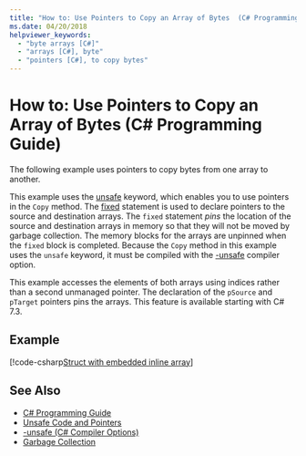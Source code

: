 ```yaml
---
title: "How to: Use Pointers to Copy an Array of Bytes  (C# Programming Guide)"
ms.date: 04/20/2018
helpviewer_keywords: 
  - "byte arrays [C#]"
  - "arrays [C#], byte"
  - "pointers [C#], to copy bytes"
---
```

# How to: Use Pointers to Copy an Array of Bytes  (C# Programming Guide)

The following example uses pointers to copy bytes from one array to another.

This example uses the [unsafe](../../language-reference/keywords/unsafe.md) keyword, which enables you to use pointers in the `Copy` method. The [fixed](../../language-reference/keywords/fixed-statement.md) statement is used to declare pointers to the source and destination arrays. The `fixed` statement *pins* the location of the source and destination arrays in memory so that they will not be moved by garbage collection. The memory blocks for the arrays are unpinned when the `fixed` block is completed. Because the `Copy` method in this example uses the `unsafe` keyword, it must be compiled with the [-unsafe](../../language-reference/compiler-options/unsafe-compiler-option.md) compiler option.

This example accesses the elements of both arrays using indices rather than a second unmanaged pointer. The declaration of the `pSource` and `pTarget` pointers pins the arrays. This feature is available starting with C# 7.3.

## Example

[!code-csharp[Struct with embedded inline array](../../../../samples/snippets/csharp/keywords/FixedKeywordExamples.cs#8)]

## See Also

- [C# Programming Guide](../index.md)  
- [Unsafe Code and Pointers](index.md)  
- [-unsafe (C# Compiler Options)](../../language-reference/compiler-options/unsafe-compiler-option.md)  
- [Garbage Collection](../../../standard/garbage-collection/index.md)  

